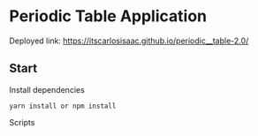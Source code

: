 # Periodic Table Application

Deployed link: https://itscarlosisaac.github.io/periodic__table-2.0/

## Start

Install dependencies

`yarn install or npm install`

Scripts
